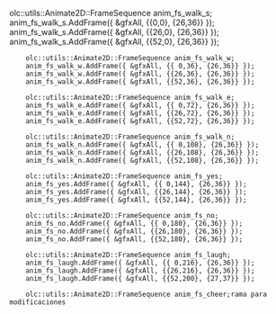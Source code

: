 olc::utils::Animate2D::FrameSequence anim_fs_walk_s;
		anim_fs_walk_s.AddFrame({ &gfxAll, {{0,0}, {26,36}} });
		anim_fs_walk_s.AddFrame({ &gfxAll, {{26,0}, {26,36}} });
		anim_fs_walk_s.AddFrame({ &gfxAll, {{52,0}, {26,36}} });

		olc::utils::Animate2D::FrameSequence anim_fs_walk_w;
		anim_fs_walk_w.AddFrame({ &gfxAll, {{ 0,36}, {26,36}} });
		anim_fs_walk_w.AddFrame({ &gfxAll, {{26,36}, {26,36}} });
		anim_fs_walk_w.AddFrame({ &gfxAll, {{52,36}, {26,36}} });

		olc::utils::Animate2D::FrameSequence anim_fs_walk_e;
		anim_fs_walk_e.AddFrame({ &gfxAll, {{ 0,72}, {26,36}} });
		anim_fs_walk_e.AddFrame({ &gfxAll, {{26,72}, {26,36}} });
		anim_fs_walk_e.AddFrame({ &gfxAll, {{52,72}, {26,36}} });

		olc::utils::Animate2D::FrameSequence anim_fs_walk_n;
		anim_fs_walk_n.AddFrame({ &gfxAll, {{ 0,108}, {26,36}} });
		anim_fs_walk_n.AddFrame({ &gfxAll, {{26,108}, {26,36}} });
		anim_fs_walk_n.AddFrame({ &gfxAll, {{52,108}, {26,36}} });

		olc::utils::Animate2D::FrameSequence anim_fs_yes;
		anim_fs_yes.AddFrame({ &gfxAll, {{ 0,144}, {26,36}} });
		anim_fs_yes.AddFrame({ &gfxAll, {{26,144}, {26,36}} });
		anim_fs_yes.AddFrame({ &gfxAll, {{52,144}, {26,36}} });

		olc::utils::Animate2D::FrameSequence anim_fs_no;
		anim_fs_no.AddFrame({ &gfxAll, {{ 0,180}, {26,36}} });
		anim_fs_no.AddFrame({ &gfxAll, {{26,180}, {26,36}} });
		anim_fs_no.AddFrame({ &gfxAll, {{52,180}, {26,36}} });

		olc::utils::Animate2D::FrameSequence anim_fs_laugh;
		anim_fs_laugh.AddFrame({ &gfxAll, {{ 0,216}, {26,36}} });
		anim_fs_laugh.AddFrame({ &gfxAll, {{26,216}, {26,36}} });
		anim_fs_laugh.AddFrame({ &gfxAll, {{52,200}, {27,37}} });

		olc::utils::Animate2D::FrameSequence anim_fs_cheer;rama para modificaciones
